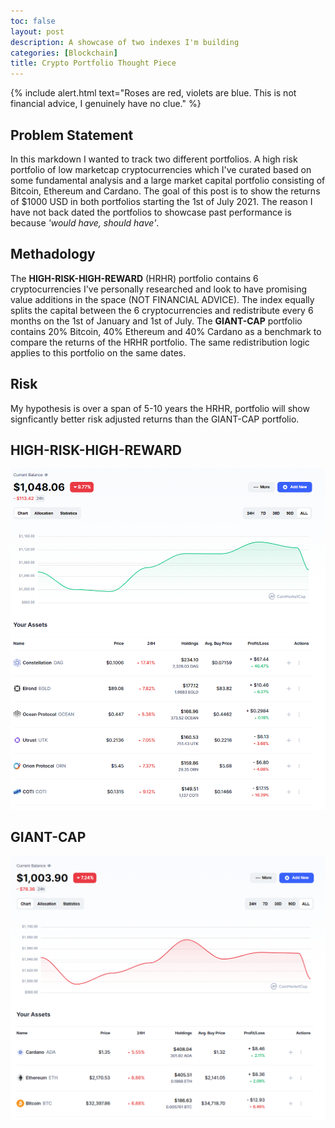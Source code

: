 ```yaml
---
toc: false
layout: post
description: A showcase of two indexes I'm building
categories: [Blockchain]
title: Crypto Portfolio Thought Piece
---
```


{% include alert.html text="Roses are red, violets are blue. This is not financial advice, I genuinely have no clue." %}

## Problem Statement
In this markdown I wanted to track two different portfolios. A high risk portfolio of low marketcap cryptocurrencies which I've curated based on some fundamental analysis and a large market capital portfolio consisting of Bitcoin, Ethereum and Cardano. The goal of this post is to show the returns of $1000 USD in both portfolios starting the 1st of July 2021. The reason I have not back dated the portfolios to showcase past performance is because *'would have, should have'*. 

## Methadology
The **HIGH-RISK-HIGH-REWARD** (HRHR) portfolio contains 6 cryptocurrencies I've personally researched and look to have promising value additions in the space (NOT FINANCIAL ADVICE). The index equally splits the capital between the 6 cryptocurrencies and redistribute every 6 months on the 1st of January and 1st of July. The **GIANT-CAP** portfolio contains 20% Bitcoin, 40% Ethereum and 40% Cardano as a benchmark to compare the returns of the HRHR portfolio. The same redistribution logic applies to this portfolio on the same dates.  

## Risk
My hypothesis is over a span of 5-10 years the HRHR, portfolio will show signficantly better risk adjusted returns than the GIANT-CAP portfolio. 


## **HIGH-RISK-HIGH-REWARD**
![HRHR](/images/HRHR.png)

## **GIANT-CAP**
![GC](/images/GC.png)